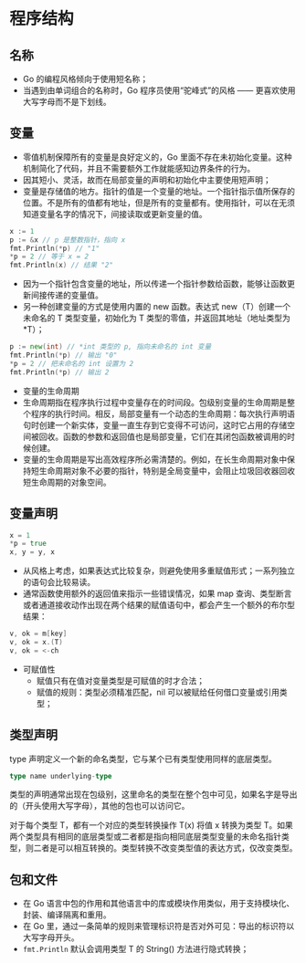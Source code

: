 # 程序结构

## 名称

- Go 的编程风格倾向于使用短名称；
- 当遇到由单词组合的名称时，Go 程序员使用“驼峰式”的风格 —— 更喜欢使用大写字母而不是下划线。

## 变量

- 零值机制保障所有的变量是良好定义的，Go 里面不存在未初始化变量。这种机制简化了代码，并且不需要额外工作就能感知边界条件的行为。
- 因其短小、灵活，故而在局部变量的声明和初始化中主要使用短声明；
- 变量是存储值的地方。指针的值是一个变量的地址。一个指针指示值所保存的位置。不是所有的值都有地址，但是所有的变量都有。使用指针，可以在无须知道变量名字的情况下，间接读取或更新变量的值。

```go
x := 1
p := &x // p 是整数指针，指向 x
fmt.Println(*p) // "1"
*p = 2 // 等于 x = 2
fmt.Println(x) // 结果 "2"
```

- 因为一个指针包含变量的地址，所以传递一个指针参数给函数，能够让函数更新间接传递的变量值。
- 另一种创建变量的方式是使用内置的 new 函数。表达式 new（T）创建一个未命名的 T 类型变量，初始化为 T 类型的零值，并返回其地址（地址类型为 *T）；

```go
p := new(int) // *int 类型的 p, 指向未命名的 int 变量
fmt.Println(*p) // 输出 "0"
*p = 2 // 把未命名的 int 设置为 2
fmt.Println(*p) // 输出 2
```

- 变量的生命周期
- 生命周期指在程序执行过程中变量存在的时间段。包级别变量的生命周期是整个程序的执行时间。相反，局部变量有一个动态的生命周期：每次执行声明语句时创建一个新实体，变量一直生存到它变得不可访问，这时它占用的存储空间被回收。函数的参数和返回值也是局部变量，它们在其闭包函数被调用的时候创建。
- 变量的生命周期是写出高效程序所必需清楚的。例如，在长生命周期对象中保持短生命周期对象不必要的指针，特别是全局变量中，会阻止垃圾回收器回收短生命周期的对象空间。

## 变量声明

```go
x = 1
*p = true
x, y = y, x
```

- 从风格上考虑，如果表达式比较复杂，则避免使用多重赋值形式；一系列独立的语句会比较易读。
- 通常函数使用额外的返回值来指示一些错误情况，如果 map 查询、类型断言或者通道接收动作出现在两个结果的赋值语句中，都会产生一个额外的布尔型结果：

```go
v, ok = m[key]
v, ok = x.(T)
v, ok = <-ch
```

- 可赋值性
  - 赋值只有在值对变量类型是可赋值的时才合法；
  - 赋值的规则：类型必须精准匹配，nil 可以被赋给任何借口变量或引用类型；

## 类型声明

type 声明定义一个新的命名类型，它与某个已有类型使用同样的底层类型。

```go
type name underlying-type
```

类型的声明通常出现在包级别，这里命名的类型在整个包中可见，如果名字是导出的（开头使用大写字母），其他的包也可以访问它。

对于每个类型 T，都有一个对应的类型转换操作 T(x) 将值 x 转换为类型 T。如果两个类型具有相同的底层类型或二者都是指向相同底层类型变量的未命名指针类型，则二者是可以相互转换的。类型转换不改变类型值的表达方式，仅改变类型。

## 包和文件

- 在 Go 语言中包的作用和其他语言中的库或模块作用类似，用于支持模块化、封装、编译隔离和重用。
- 在 Go 里，通过一条简单的规则来管理标识符是否对外可见：导出的标识符以大写字母开头。
- `fmt.Println` 默认会调用类型 T 的 String() 方法进行隐式转换；